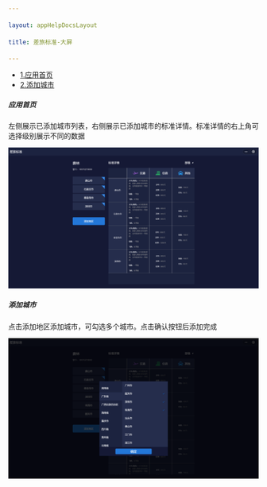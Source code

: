 ```yaml
---

layout: appHelpDocsLayout

title: 差旅标准-大屏

---
```

<ul>
   <li><a href="#home">1.应用首页</a></li>
   <li><a href="#add">2.添加城市</a></li>
</ul>

##### <span id='home'>应用首页</span>

左侧展示已添加城市列表，右侧展示已添加城市的标准详情。标准详情的右上角可选择级别展示不同的数据

![应用首页](./img/travestandardsipad/home.jpg)

##### <span id='add'>添加城市</span>

点击添加地区添加城市，可勾选多个城市。点击确认按钮后添加完成

![添加](./img/travestandardsipad/add.jpg)
